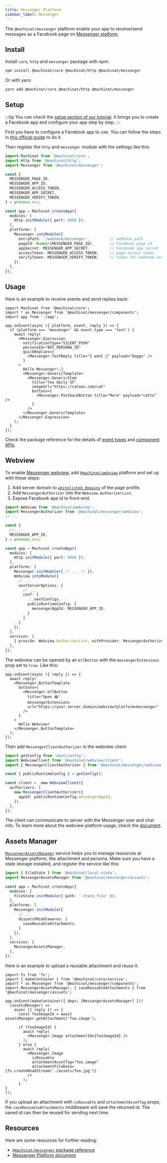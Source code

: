 ```yaml
---
title: Messenger Platform
sidebar_label: Messenger
---
```


The `@machinat/messenger` platform enable your app to receive/send messages as a
Facebook page on [Messenger platform](https://developers.facebook.com/docs/messenger-platform/).

## Install

Install `core`, `http` and `messenger` package with npm:

```bash
npm install @machinat/core @machinat/http @machinat/messenger
```

Or with yarn:

```bash
yarn add @machinat/core @machinat/http @machinat/messenger
```

## Setup

:::tip
You can check the [setup section of our tutorial](https://machinat.com/docs/learn/create-app#platform-setup?p=messenger).
It brings you to create a Facebook app and configure your app step by step.
:::

First you have to configure a Facebook app to use. You can follow the steps in
[this official guide](https://developers.facebook.com/docs/messenger-platform/getting-started/app-setup)
to do it.

Then register the `http` and `messenger` module with the settings like this:

```ts
import Machinat from '@machinat/core';
import Http from '@machinat/http';
import Messenger from '@machinat/messenger';

const {
  MESSENGER_PAGE_ID,
  MESSENGER_APP_ID,
  MESSENGER_ACCESS_TOKEN,
  MESSENGER_APP_SECRET,
  MESSENGER_VERIFY_TOKEN,
} = process.env;

const app = Machinat.createApp({
  modules: [
    Http.initModule({ port: 8080 }),
  ],
  platforms: [
    Messenger.intiModule({
      entryPath: '/webhook/messenger',         // webhook path
      pageId: Number(MESSENGER_PAGE_ID),       // Facebook page id
      appSecret: MESSENGER_APP_SECRET,         // Facebook app secret
      accessToken: MESSENGER_ACCESS_TOKEN,     // page access token
      verifyToken: MESSENGER_VERIFY_TOKEN,     // token for webhook verification
    }),
  ],
});
```

## Usage

Here is an example to receive events and send replies back:

```tsx
import Machinat from '@machinat/core';
import * as Messenger from '@machinat/messenger/components';
import app from './app';

app.onEvent(async ({ platform, event, reply }) => {
  if (platform === 'messenger' && event.type === 'text') {
    await reply(
      <Messenger.Expression
        notificationType="SILENT_PUSH"
        personaId="BOT_PERSONA_ID"
        quickReplies={
          <Messenger.TextReply title="I want 🐶" payload="doggo" />
        }
      >
        Hello Messenger! 👋
        <Messenger.GenericTemplate>
          <Messenger.GenericItem
            title="You daily 🐱"
            imageUrl="https://cataas.com/cat"
            buttons={
              <Messenger.PostbackButton title="More" payload="catto" />
            }
          />
        </Messenger.GenericTemplate>
      </Messenger.Expression>
    );
  }
});
```

Check the package reference for the details of [event types](https://machinat.com/api/modules/messenger.html#messengerevent)
and [component APIs](https://machinat.com/api/modules/messenger_components.html).

## Webview

To enable [Messenger webview](https://developers.facebook.com/docs/messenger-platform/webview),
add [`@machinat/webview`](https://github.com/machinat/machinat/tree/master/packages/webview)
platform and set up with these steps:

1. Add server domain to [`whitelisted_domains`](https://developers.facebook.com/docs/messenger-platform/reference/messenger-profile-api/domain-whitelisting)
   of the page profile.
2. Add `MessengerAuthorizer` into the `Webview.AuthorizerList`.
3. Expose Facebook app id to front-end.

```ts {1-2,7,22-24,30}
import Webview from '@machinat/webview';
import MessengerAuthorizer from '@machinat/messenger/webview';
// ...

const {
  //...
  MESSENGER_APP_ID,
} = process.env;

const app = Machinat.createApp({
  modules: [
    Http.initModule({ port: 8080 }),
  ],
  platforms: [
    Messenger.initModule({ /* ... */ }),
    Webview.intiModule({
      // ...
      nextServerOptions: {
        // ...
        conf: {
          ...nextConfigs,
          publicRuntimeConfig: {
            messengerAppId: MESSENGER_APP_ID,
          }
        }
      }
    }),
  ],
  services: [
    { provide: Webview.AuthorizerList, withProvider: MessengerAuthorizer },
  ],
});
```

The webview can be opened by an `UrlButton` with the `messengerExtensions` prop
set to `true`. Like this:

```tsx
app.onEvent(async ({ reply }) => {
  await reply(
    <Messenger.ButtonTemplate
      buttons={
        <Messenger.UrlButton
          title="Open 📤"
          messengerExtensions
          url="https://your.server.domain/webview?platform=messenger"
        />
      }
    >
      Hello Webview!
    </Messenger.ButtonTemplate>
  );
});
```

Then add `MessengerClientAuthorizer` in the webview client:

```ts
import getConfig from 'next/config';
import WebviewClient from '@machinat/webview/client';
import { MessengerClientAuthorizer } from '@machinat/messenger/webview';

const { publicRuntimeConfig } = getConfig();

const client =  new WebviewClient({
  authorizers: [
    new MessengerClientAuthorizer({
      appId: publicRuntimeConfig.messengerAppId,
    }),
  ],
});
```

The client can communicate to server with the Messenger user and chat info. To
learn more about the webview platform usage, check the [document](https://machinat.com/docs/embedded-webview).

## Assets Manager

[`MessengerAssetsManager`](https://machinat.com/api/classes/messenger_asset.messengerassetsmanager.html)
service helps you to manage resources at Messenger platform, like attachment and
persona. Make sure you have a state storage installed, and register the service
like this:

```ts {2,11-13,17}
import { FileState } from '@machinat/local-state';
import MessengerAssetsManager from '@machinat/messenger/asssets';

const app = Machinat.createApp({
  modules: [
    FileState.initModule({ path: '.state_file' }),
  ],
  platforms: [
    Messenger.initModule({
      // ...
      dispatchMiddlewares: [
        saveReusableAttachments,
      ]
    }),
  ],
  services: [
    MessengerAssetsManager,
  ],
});
```

Here is an example to upload a reusable attachment and reuse it:

```tsx
import fs from 'fs';
import { makeContainer } from '@machinat/core/service';
import * as Messenger from '@machinat/messenger/components';
import MessengerAssetsManager, { saveReusableAttachments } from '@machinat/messenger/asssets';

app.onEvent(makeContainer({ deps: [MessengerAssetsManager] })(
  (assetsManager) =>
    async ({ reply }) => {
      const fooImageId = await assetsManager.getAttachment('foo.image');

      if (fooImageId) {
        await reply(
          <Messenger.Image attachmentId={fooImageId} />
        );
      } else {
        await reply(
          <Messenger.Image
            isReusable
            attachmentAssetTag="foo.image"
            attachmentFileData={fs.createReadStream('./assets/foo.jpg')}
          />
        );
      }
}
));
```

If you upload an attachment with `isReusable` and `attachmentAssetTag` props,
the `saveReusableAttachments` middleware will save the returned id. The saved
id can then be reused for sending next time.

## Resources

Here are some resources for further reading:

- [`@machinat/messenger` package reference](https://machinat.com/api/modules/messenger.html)
- [Messenger Platform document](https://developers.facebook.com/docs/messenger-platform)

